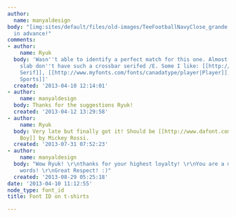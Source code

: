 ```yaml
---
author:
  name: manyaldesign
body: "[img:sites/default/files/old-images/TeeFootballNavyClose_grande (1)_5996.jpg]\r\nthanks
  in advance!"
comments:
- author:
    name: Ryuk
  body: 'Wasn''t able to identify a perfect match for this one. Almost all [[http://new.myfonts.com/search/tag%3Acollege|College]]/[[http://new.myfonts.com/search/tag%3Aathletic|Athletic]]/[[http://new.myfonts.com/search/tag%3Avarsity/|Varsity]]/[[http://new.myfonts.com/search/tag%3Aoctagonal/fonts/|Octagonal]]
    slab don''t have such a crossbar serifed /E. Some I like: [[http://www.houseind.com/fonts/unitedcollection|United
    Serif]], [[http://www.myfonts.com/fonts/canadatype/player|Player]], [[http://www.myfonts.com/fonts/typodermic/octin-sports|Octin
    Sports]]'
  created: '2013-04-10 12:14:01'
- author:
    name: manyaldesign
  body: Thanks for the suggestions Ryuk!
  created: '2013-04-12 13:29:58'
- author:
    name: Ryuk
  body: Very late but finally got it! Should be [[http://www.dafont.com/college-boy.font|College
    Boy]] by Mickey Rossi.
  created: '2013-07-31 07:52:23'
- author:
    name: manyaldesign
  body: "Wow Ryuk! \r\nthanks for your highest loyalty! \r\nYou are a man of your
    words! \r\nGreat Respect! :)"
  created: '2013-08-29 05:25:18'
date: '2013-04-10 11:12:55'
node_type: font_id
title: Font ID on t-shirts

---
```

